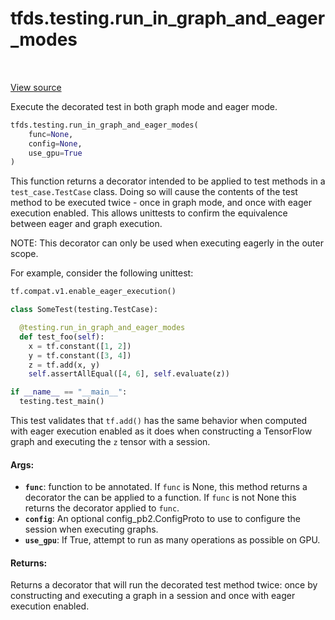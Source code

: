 <div itemscope itemtype="http://developers.google.com/ReferenceObject">
<meta itemprop="name" content="tfds.testing.run_in_graph_and_eager_modes" />
<meta itemprop="path" content="Stable" />
</div>

# tfds.testing.run_in_graph_and_eager_modes

<!-- Insert buttons -->

<table class="tfo-notebook-buttons tfo-api" align="left">
</table>

<a target="_blank" href="https://github.com/tensorflow/datasets/tree/master/tensorflow_datasets/testing/test_utils.py">View
source</a>

<!-- Start diff -->

Execute the decorated test in both graph mode and eager mode.

``` python
tfds.testing.run_in_graph_and_eager_modes(
    func=None,
    config=None,
    use_gpu=True
)
```

<!-- Placeholder for "Used in" -->

This function returns a decorator intended to be applied to test methods in
a `test_case.TestCase` class. Doing so will cause the contents of the test
method to be executed twice - once in graph mode, and once with eager
execution enabled. This allows unittests to confirm the equivalence between
eager and graph execution.

NOTE: This decorator can only be used when executing eagerly in the
outer scope.

For example, consider the following unittest:

```python
tf.compat.v1.enable_eager_execution()

class SomeTest(testing.TestCase):

  @testing.run_in_graph_and_eager_modes
  def test_foo(self):
    x = tf.constant([1, 2])
    y = tf.constant([3, 4])
    z = tf.add(x, y)
    self.assertAllEqual([4, 6], self.evaluate(z))

if __name__ == "__main__":
  testing.test_main()
```

This test validates that `tf.add()` has the same behavior when computed with
eager execution enabled as it does when constructing a TensorFlow graph and
executing the `z` tensor with a session.

#### Args:

*   <b>`func`</b>: function to be annotated. If `func` is None, this method
    returns a decorator the can be applied to a function. If `func` is not None
    this returns the decorator applied to `func`.
*   <b>`config`</b>: An optional config_pb2.ConfigProto to use to configure the
    session when executing graphs.
*   <b>`use_gpu`</b>: If True, attempt to run as many operations as possible on
    GPU.

#### Returns:

Returns a decorator that will run the decorated test method twice: once by
constructing and executing a graph in a session and once with eager execution
enabled.
